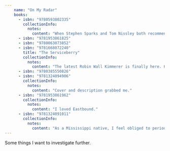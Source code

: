 ```yaml
---
    name: "On My Radar"
    books: 
      - isbn: "9780593802335"
        collectionInfo:
          notes: 
            content: "When Stephen Sparks and Tom Nissley both recommend it, well I'm afraid I have to."
      - isbn: "9781953861825"
      - isbn: "9780063073852"
      - isbn: "9781668072240"
        title: "The Serviceberry"
        collectionInfo:
          notes: 
            content: "The latest Robin Wall Kimmerer is finally here. How will she follow up the triumph of Braiding Sweetgrass?"
      - isbn: "9780385550826"
      - isbn: "9781324094906"
        collectionInfo:
          notes: 
            content: "Cover and description grabbed me."
      - isbn: "9781953861962"
        collectionInfo: 
          notes: 
            content: "I loved Eastbound."
      - isbn: "9781324091011"
        collectionInfo:
          notes:
            content: "As a Mississippi native, I feel obliged to periodically reckon with the towering figure of Faullkner."
---
```


Some things I want to investigate further.
